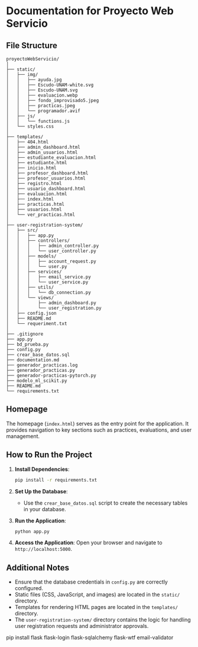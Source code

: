 # Documentation for Proyecto Web Servicio

## File Structure

```
proyectoWebServicio/
│
├── static/
│   ├── img/
│   │   ├── ayuda.jpg
│   │   ├── Escudo-UNAM-white.svg
│   │   ├── Escudo-UNAM.svg
│   │   ├── evaluacion.webp
│   │   ├── fondo_improvisado5.jpeg
│   │   ├── practicas.jpeg
│   │   └── programador.avif
│   ├── js/
│   │   └── functions.js
│   └── styles.css
│
├── templates/
│   ├── 404.html
│   ├── admin_dashboard.html
│   ├── admin_usuarios.html
│   ├── estudiante_evaluacion.html
│   ├── estudiante.html
│   ├── inicio.html
│   ├── profesor_dashboard.html
│   ├── profesor_usuarios.html
│   ├── registro.html
│   ├── usuario_dashboard.html
│   ├── evaluacion.html
│   ├── index.html
│   ├── practicas.html
│   ├── usuarios.html
│   └── ver_practicas.html
│
├── user-registration-system/
│   ├── src/
│   │   ├── app.py
│   │   ├── controllers/
│   │   │   ├── admin_controller.py
│   │   │   └── user_controller.py
│   │   ├── models/
│   │   │   ├── account_request.py
│   │   │   └── user.py
│   │   ├── services/
│   │   │   ├── email_service.py
│   │   │   └── user_service.py
│   │   ├── utils/
│   │   │   └── db_connection.py
│   │   └── views/
│   │       ├── admin_dashboard.py
│   │       └── user_registration.py
│   ├── config.json
│   ├── README.md
│   └── requeriment.txt
│
├── .gitignore
├── app.py
├── bd_prueba.py
├── config.py
├── crear_base_datos.sql
├── documentation.md
├── generador_practicas.log
├── generador_practicas.py
├── generador-practicas-pytorch.py
├── modelo_ml_scikit.py
├── README.md
└── requirements.txt
```

## Homepage

The homepage (`index.html`) serves as the entry point for the application. It provides navigation to key sections such as practices, evaluations, and user management.

## How to Run the Project

1. **Install Dependencies**:
   ```bash
   pip install -r requirements.txt
   ```

2. **Set Up the Database**:
   - Use the `crear_base_datos.sql` script to create the necessary tables in your database.

3. **Run the Application**:
   ```bash
   python app.py
   ```

4. **Access the Application**:
   Open your browser and navigate to `http://localhost:5000`.

## Additional Notes

- Ensure that the database credentials in `config.py` are correctly configured.
- Static files (CSS, JavaScript, and images) are located in the `static/` directory.
- Templates for rendering HTML pages are located in the `templates/` directory.
- The `user-registration-system/` directory contains the logic for handling user registration requests and administrator approvals.

pip install flask flask-login flask-sqlalchemy flask-wtf email-validator